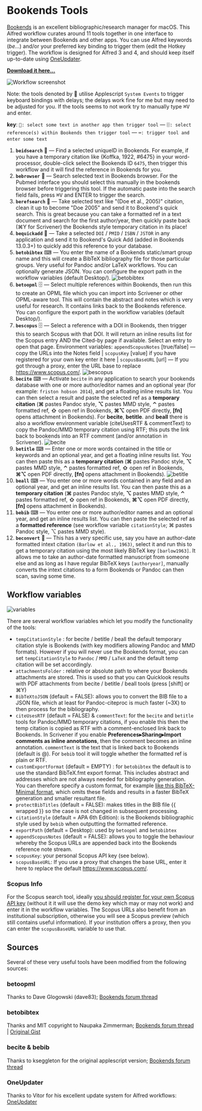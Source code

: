 # Bookends Tools

[Bookends](http://www.sonnysoftware.com/) is an excellent bibliographic/research manager for macOS. This Alfred workflow curates around 11 tools together in one interface to integrate between Bookends and other apps. You can use Alfred keywords (*be…*) and/or your preferred key binding to trigger them (edit the Hotkey trigger). The workflow is designed for Alfred 3 and 4, and should keep itself up-to-date using [OneUpdater](https://github.com/vitorgalvao/alfred-workflows/tree/master/OneUpdater).

[**Download it here…**](https://raw.githubusercontent.com/iandol/bookends-tools/master/bookends-tools.alfredworkflow)

![Workflow screenshot](https://raw.githubusercontent.com/iandol/bookends-tools/master/images/workflow.png)

Note: the tools denoted by 📄 utilise Applescript `System Events` to trigger keyboard bindings with delays; the delays work fine for me but may need to be adjusted for you. If the tools seems to not work try to manually type <kbd>⌘</kbd><kbd>V</kbd> and enter.

**key**: `📄: select some text in another app then trigger tool` — `🗄: select reference(s) within Bookends then trigger tool` — `⌨: trigger tool and enter some text`  

1. **`beidsearch`** 📄 — Find a selected uniqueID in Bookends. For example, if you have a temporary citation like {Koffka, 1922, #6475} in your word-processor, double-click select the Bookends ID `6475`, then trigger this workflow and it will find the reference in Bookends for you.
2. **`bebrowser`** 📄 — Search selected text in Bookends browser. For the Pubmed interface you should select this manually in the bookends browser before triggering this tool. If the automatic paste into the search field fails, press <kbd>⌘</kbd><kbd>V</kbd> and ENTER to trigger the search.
3. **`berefsearch`** 📄 — Take selected text like "(Doe et al., 2005)" citation, clean it up to become "Doe 2005" and send it to Bookend's quick search. This is great because you can take a formatted ref in a text document and search for the first author/year, then quickly paste back (⌘Y for Scrivener) the Bookends style temporary citation in its place!
4. **`bequickadd`** 📄 — Take a selected `DOI` / `PMID` / `ISBN` / `JSTOR` in any application and send it to Bookend's Quick Add (added in Bookends 13.0.3+) to quickly add this reference to your database.
5. **`betobibtex`** ⌨ — You enter the name of a Bookends static/smart group name and this will create a BibTeX bibliography file for those particular groups. Very useful for Pandoc and/or LaTeX workflows. You can optionally generate JSON. You can configure the export path in the workflow variables (default Desktop/). ![betobibtex](https://raw.githubusercontent.com/iandol/bookends-tools/master/images/betobibtex.png)
6. **`betoopml`** 🗄 — Select multiple references within Bookends, then run this to create an OPML file which you can import into Scrivener or other OPML-aware tool. This will contain the abstract and notes which is very useful for research. It contains links back to the Bookends reference. You can configure the export path in the workflow variables (default Desktop/).
7.  **`bescopus`** 🗄 — Select a reference with a DOI in Bookends, then trigger this to search Scopus with that DOI.  It will return an inline results list for the Scopus entry AND the Cited-by page if available. Select an entry to open that page. Environment variables: `appendScopusNotes` \[true/false\] — copy the URLs into the Notes field | `scopusKey` \[value\] if you have registered for your own key enter it here | `scopusBaseURL` \[url\] — If you got through a proxy, enter the URL base to replace https://www.scopus.com/. ![bescopus](https://raw.githubusercontent.com/iandol/bookends-tools/master/images/bescopus.png)
8. **`becite`** ⌨ — Activate `becite` in any application to search your bookends database with one or more author/editor names and an optional year (for example: `friston hobson 2014`), and get a floating inline results list. You can then select a result and paste the selected ref as a **temporary citation** (**⌘** pastes Pandoc style, **⌥** pastes MMD style, **⌃** pastes formatted ref, **⇧** open ref in Bookends, **⌘⌥** open PDF directly, **\[fn\]** opens attachment in Bookends). For **becite**, **betitle**. and **beall** there is also a workflow environment variable (citeUsesRTF & commentText) to copy the Pandoc/MMD temporary citation using RTF; this puts the link back to bookends into an RTF comment (and/or annotation in Scrivener).  ![becite](https://raw.githubusercontent.com/iandol/bookends-tools/master/images/becite.png)
9. **`betitle`** ⌨ — Enter one or more words contained in the title or keywords and an optional year, and get a floating inline results list. You can then paste this as a **temporary citation** (**⌘** pastes Pandoc style, **⌥** pastes MMD style, **⌃** pastes formatted ref, **⇧** open ref in Bookends, **⌘⌥** open PDF directly, **\[fn\]** opens attachment in Bookends).  ![betitle](https://raw.githubusercontent.com/iandol/bookends-tools/master/images/betitle.png)
10. **`beall`** ⌨ — You enter one or more words contained in any field and an optional year, and get an inline results list. You can then paste this as a **temporary citation** (**⌘** pastes Pandoc style, **⌥** pastes MMD style, **⌃** pastes formatted ref, **⇧** open ref in Bookends, **⌘⌥** open PDF directly, **\[fn\]** opens attachment in Bookends).  
11. **`bebib`** ⌨ — You enter one or more author/editor names and an optional year, and get an inline results list.  You can then paste the selected ref as a **formatted reference** (see workflow variable `citationStyle`; ⌘ pastes Pandoc style, ⌥ pastes MMD style).  
12.  **`beconvert`** 📄 — This has a very specific use, say you have an author-date formatted intext citation `(Barlow et al., 1963)`, select it and run this to get a temporary citation using the most likely BibTeX key `[barlow1963]`. It allows me to take an author-date formatted manuscript from someone else and as long as I have regular BibTeX keys `[authoryear]`, manually converts the intext citations to a form Bookends or Pandoc can then scan, saving some time.

## Workflow variables

![variables](https://raw.githubusercontent.com/iandol/bookends-tools/master/images/variables.png)  

There are several workflow variables which let you modify the functionality of the tools: 

* `tempCitationStyle` : for becite / betitle / beall the default temporary citation style is Bookends (with key modifiers allowing Pandoc and MMD formats). However if you will never use the Bookends format, you can set `tempCitationStyle` to `Pandoc` / `MMD` / `LaTeX` and the default temp citation will be set accordingly.
* `attachmentsFolder` : relative or absolute path to where your Bookends attachments are stored. This is used so that you can Quicklook results with PDF attachments from becite / betitle / beall tools (press [shift] or ⌘Y)
* `BibTeXtoJSON` (default = FALSE): allows you to convert the BIB file to a JSON file, which at least for Pandoc-citeproc is much faster (~3X) to then process for the bibliography. 
* `citeUsesRTF`  (default = FALSE) & `commentText`: for the `becite` and `betitle` tools for Pandoc/MMD temporary citations, if you enable this then the temp citation is copied as RTF with a comment-enclosed link back to Bookends. In Scrivener if you enable **Preferences▸Sharing▸Import comments as inline annotations**, then the comment becomes an inline annotation. `commentText` is the text that is linked back to Bookends (default is @). For `bebib` tool it will toggle whether the formatted ref is plain or RTF.
* `customExportFormat` (default = EMPTY) : for `betobibtex` the default is to use the standard BibTeX.fmt export format. This includes abstract and addresses which are not always needed for bibliography generation. You can therefore specify a custom format, for example [like this BibTeX-Minimal format](https://gist.github.com/iandol/b8649aa8375e59902f88f00c3c64c294), which omits these fields and results in a faster BibTeX generation and smaller resultant file.
* `protectBibTitles`  (default = FALSE): makes titles in the BIB file {{ wrapped }} so the case is not changed in subsequent processing.
* `citationStyle`  (default = APA 6th Edition): is the Bookends bibliographic style used by `bebib` when outputting the formatted reference.
* `exportPath`  (default = Desktop): used by `betoopml` and `betobibtex`
* `appendScopusNotes` (default = FALSE): allows you to toggle the behaviour whereby the Scopus URLs are appended back into the Bookends reference note stream. 
* `scopusKey`: your personal Scopus API key (see below).
* `scopusBaseURL`: If you use a proxy that changes the base URL, enter it here to replace the default <https://www.scopus.com/>.

### Scopus Info
For the Scopus search tool, ideally [you should register for your own Scopus API key](https://dev.elsevier.com/) (without it it will use the demo key which may or may not work) and enter it in the workflow variables. The Scopus URLs also benefit from an institutional subscription, otherwise you will see a Scopus preview (which still contains useful information). If your institution offers a proxy, then you can enter the `scopusBaseURL` variable to use that.

## Sources
Several of these very useful tools have been modified from the following sources:

### betoopml
Thanks to Dave Glogowski (dave83); [Bookends forum thread](https://www.sonnysoftware.com/phpBB3/viewtopic.php?f=6&t=3882)

### betobibtex
Thanks and MIT copyright to Naupaka Zimmerman; [Bookends forum thread](https://www.sonnysoftware.com/phpBB3/viewtopic.php?f=6&t=4246) | [Original Gist](https://gist.github.com/naupaka/3637da8f1449a279a79e643575a7c2e1)

### becite & bebib
Thanks to kseggleton for the original applescript version; [Bookends forum thread](https://www.sonnysoftware.com/phpBB3/viewtopic.php?f=6&t=4051)

### OneUpdater
Thanks to Vitor for his excellent update system for Alfred workflows: [OneUpdater](https://github.com/vitorgalvao/alfred-workflows/tree/master/OneUpdater)

